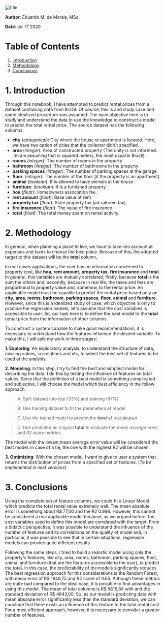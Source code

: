 
![title](https://github.com/emdemor/machine-learning-cases/blob/master/Brazilian%20Houses%20to%20Rent/source/title.png?raw=true)



**Author**: Eduardo M. de Morais, MSc.

**Date**: Jul 17 2020

# Table of Contents
1. [Introduction](#intro)
2. [Methodology](#method)
3. [Conclusions](#conc)

<a id="intro"></a>
# 1.  Introduction


Through this notebook, I have attempted to predict rental prices from a dataset containing data from Brazil. Of course, this is and study case and some idealized procedure was assumed. The main objective here is to study and understand the data to use the knowledge to construct a model to predict the total rental price. The source dataset has the following columns:


* **city** (*categorical*): City where the house or apartment is located. Here, we have two option of cities that the collector didn't specified. 
* **area** (*integer*): Area of constructed  property (The unity is not informed. I'm am assuming that is squared meters, the most usual in Brazil)
* **rooms** (*integer*): The number of rooms in the property
* **bathroom** (*integer*): The number of bathrooms in the property
* **parking spaces** (*integer*): The number of parking spaces at the garage
* **floor**: (*integer*): The number of the floor (if the property is an apartment)
* **animal** (*boolean*): If is allowed to have animals at the house
* **furniture**: (*boolean*): If is a furnished property
* **hoa** (*float*): Homeowners association fee.
* **rent amount** (*float*): Base value of rent
* **property tax** (*float*): State property tax (ad valorem tax)
* **fire insurance** (*float*): The value of fire insurance
* **total** (*float*): The total money spent on rental activity

<a id="method"></a>
# 2. Methodology
In general, when planning a place to live, we have to take into account all expenses and taxes to choose the best place. Because of this, the adopted target to this dataset will be the **total** column.


In real cases applications, the user has no information concerned to property cost, like  **hoa**, **rent amount**, **property tax**, **fire insurance** and **total**. In general, this variables are mutually correlated, firstly, because **total** is the sum the others and; secondly, because in real life, the taxes and fees are  proportional to property value and, somehow, to the rental price. An applicable model must be capable to predict the rental price based only on **city**, **area**, **rooms**, **bathroom**, **parking spaces**, **floor**, **animal** and **furniture**.   However, since this is a idealized study of case, which objective is only to practice the regression models, let's assume that the cost variables is accessible to user. So, our task here is to define the best model to the **total** rental price from the information of other columns.

To construct a system capable to make good recommendations, it is necessary to understand how the features influence the desired variable. To make this, I will split my work in three stages:

**1. Exploring**: An exploratory analysis, to understand the structure of data, missing values, correlations and etc, to select the best set of features to be used at the analysis.


**2. Modeling**: In this step, I try to find the best and simplest model for describing the data. I do this by testing the influence of features on total values. Since that the definition of a best model is something complicated and subjective, I will choose the model  which best efficiency in the follow approach:

>A. Split dataset into test (33%) and training (67%)

>B. Use training dataset to fit the parameters of model

>C. Use the trained model to predict the **total** of test dataset

>D. Use predicted an original **total** to evaluate the *mean average error* and *R2 score* metrics

The model with the lowest mean average error value will be considered the best model. In case of a tie, the one with the highest R2 will be chosen.

**3. Optimizing**: With the chosen model, I want to give to user a system that returns the distribution of prices from a specified set of features. (*To be implemented in next versions*)

<a id="conc"></a>
# 3. Conclusions
Using the complete set of feature columns, we could fit a Linear Model which predicts the total rental value extremely well. The mean absolute error is something about R$ 77,00 and the R2 0.998. However, this cannot be considered a real applicable model because, as we argued before, the cost variables used to define this model are correlated with the target. From a didactic perspective, it was possible to understand the influence of the number of features and its correlations on the quality of model and, in particular, it was possible to see that in certain situations, regression models can provide quite different results.

Following the same steps, I tried to build a realistic model using only the property's features, like city, area, rooms, bathroom, parking spaces, floor, animal and furniture (that are the features accessible to the user), to predict the total. In this case, the predictability of the models significantly reduces. The best regression approach for this considerations is the Random Forest, with mean error of R$ 1848,75 and R2 score of 0.65. Although these metrics are quite bad compared to the ideal case, it is possible to find advantages in using this model. The mean of total columns is R$ 5816,84 with and the standard deviation of R$ 4643,00. So, as our model is predicting data with mean absolute error significantly less than the standard deviation, we can conclude that there exists an influence of this feature to the total rental cost. For a most efficient approach, however, it is necessary to consider a greater number of features.